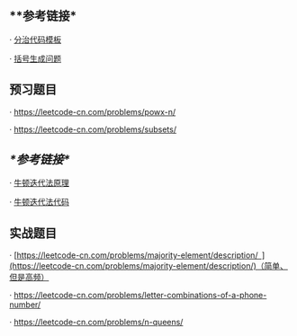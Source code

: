 ## ***\*参考链接\***

· [分治代码模板](https://shimo.im/docs/3xvghYh3JJPKwdvt)

· [括号生成问题](https://leetcode-cn.com/problems/generate-parentheses/)

 

## 预习题目

· https://leetcode-cn.com/problems/powx-n/

· https://leetcode-cn.com/problems/subsets/

## ***\*参考链接\****

· [牛顿迭代法原理](http://www.matrix67.com/blog/archives/361)

· [牛顿迭代法代码](http://www.voidcn.com/article/p-eudisdmk-zm.html)

 

## 实战题目

· [https://leetcode-cn.com/problems/majority-element/description/ ](https://leetcode-cn.com/problems/majority-element/description/)（简单、但是高频）

· https://leetcode-cn.com/problems/letter-combinations-of-a-phone-number/

· https://leetcode-cn.com/problems/n-queens/
